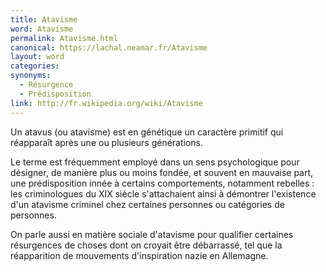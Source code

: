 ```yaml
---
title: Atavisme
word: Atavisme
permalink: Atavisme.html
canonical: https://lachal.neamar.fr/Atavisme
layout: word
categories:
synonyms:
  - Résurgence
  - Prédisposition
link: http://fr.wikipedia.org/wiki/Atavisme
---
```


Un atavus (ou atavisme) est en génétique un caractère primitif qui réapparaît après une ou plusieurs générations.

Le terme est fréquemment employé dans un sens psychologique pour désigner, de manière plus ou moins fondée, et souvent en mauvaise part, une prédisposition innée à certains comportements, notamment rebelles : les criminologues du XIX siècle s'attachaient ainsi à démontrer l'existence d'un atavisme criminel chez certaines personnes ou catégories de personnes.

On parle aussi en matière sociale d'atavisme pour qualifier certaines résurgences de choses dont on croyait être débarrassé, tel que la réapparition de mouvements d'inspiration nazie en Allemagne.

